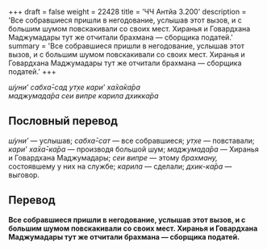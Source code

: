 +++
draft = false
weight = 22428
title = 'ЧЧ Антйа 3.200'
description = 'Все собравшиеся пришли в негодование, услышав этот вызов, и с большим шумом повскакивали со своих мест. Хиранья и Говардхана Маджумадары тут же отчитали брахмана — сборщика податей.'
summary = 'Все собравшиеся пришли в негодование, услышав этот вызов, и с большим шумом повскакивали со своих мест. Хиранья и Говардхана Маджумадары тут же отчитали брахмана — сборщика податей.'
+++

_ш́уни’ сабха̄-сад ут̣хе кари’ ха̄ха̄ка̄ра  
маджумада̄ра сеи випре карила дхикка̄ра_

## Пословный перевод

_ш́уни’_ — услышав; _сабха̄_\-_сат_ — все собравшиеся; _ут̣хе_ — повставали; _кари’_ _ха̄ха̄_\-_ка̄ра_ — производя большой шум; _маджумада̄ра_ — Хиранья и Говардхана Маджумадары; _сеи_ _випре_ — этому _брахману,_ состоявшему у них на службе; _карила_ — сделали; _дхик_\-_ка̄ра_ — выговор.

## Перевод

**Все собравшиеся пришли в негодование, услышав этот вызов, и с большим шумом повскакивали со своих мест. Хиранья и Говардхана Маджумадары тут же отчитали брахмана — сборщика податей.**
